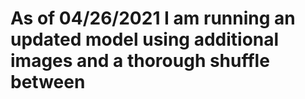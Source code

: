 # As of 04/26/2021 I am running an updated model using additional images and a thorough shuffle between
